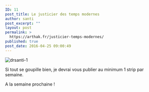 ```yaml
---
ID: 11
post_title: Le justicier des temps modernes
author: santi
post_excerpt: ""
layout: post
permalink: >
  https://arthak.fr/justicier-temps-modernes/
published: true
post_date: 2016-04-25 09:00:49
---
```

<img class="alignnone size-medium wp-image-12" src="http://drsanti.fr/wp-content/uploads/2016/04/drsanti-1.png" alt="drsanti-1" />

Si tout se goupille bien, je devrai vous publier au minimum 1 strip par semaine.

A la semaine prochaine !